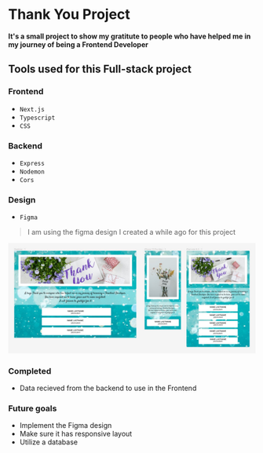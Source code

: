 # Thank You Project
**It's a small project to show my gratitute to people who have helped me in my journey of being a Frontend Developer**

## Tools used for this Full-stack project

### Frontend
- `Next.js`
- `Typescript`
- `CSS`

### Backend
- `Express`
- `Nodemon`
- `Cors`

### Design
- `Figma`
> I am using the figma design I created a while ago for this project

![Figma design](/client-side/public/assets/figma-design.jpg)


### Completed
- Data recieved from the backend to use in the Frontend

### Future goals
- Implement the Figma design
- Make sure it has responsive layout
- Utilize a database
